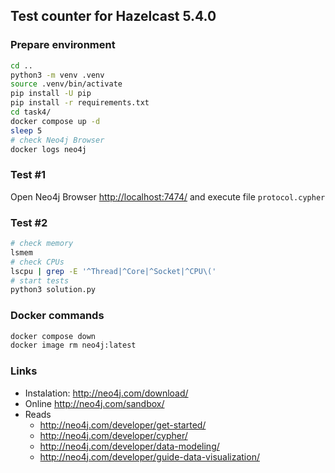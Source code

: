 ## Test counter for Hazelcast 5.4.0

### Prepare environment

```bash
cd ..
python3 -m venv .venv
source .venv/bin/activate
pip install -U pip
pip install -r requirements.txt
cd task4/
docker compose up -d
sleep 5
# check Neo4j Browser
docker logs neo4j
```

### Test #1

Open Neo4j Browser [http://localhost:7474/](http://localhost:7474/) and execute file `protocol.cypher`

### Test #2

```bash
# check memory
lsmem
# check CPUs
lscpu | grep -E '^Thread|^Core|^Socket|^CPU\('
# start tests
python3 solution.py
```

### Docker commands

```bash
docker compose down
docker image rm neo4j:latest
```

### Links

- Instalation: http://neo4j.com/download/
- Online http://neo4j.com/sandbox/
- Reads
  - http://neo4j.com/developer/get-started/
  - http://neo4j.com/developer/cypher/
  - http://neo4j.com/developer/data-modeling/
  - http://neo4j.com/developer/guide-data-visualization/

